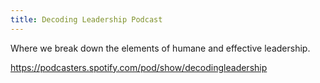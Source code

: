```yaml
---
title: Decoding Leadership Podcast
---
```


Where we break down the elements of humane and effective leadership.

<re-img src="decoding-leadership-6.png" width="60%"></re-img>

https://podcasters.spotify.com/pod/show/decodingleadership

